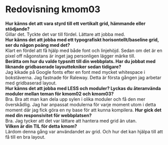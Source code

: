 ---
---
Redovisning kmom03
=========================

**Hur känns det att vara styrd till ett vertikalt grid, hämmande eller stödjande?**    
Gillar det. Tyckte det var till fördel. Lättare att jobba med.   
**Hur känns det att jobba med ett typografiskt horisontellt/baseline grid, ser du någon poäng med det?**  
Klart en fördel att få hjälp med både font och linjehöjd. Sedan om det är en pixel off någonstans är inget jag personligen lägger märke till.  
**Berätta om hur du valde typsnitt till din webbplats.
Har du jobbat med liknande gridbaserade layouttekniker sedan tidigare?**  
Jag kikade på Google fonts efter en font med mycket whitespace i bokstäverna. Jag fastnade för Raleway. Detta är första gången jag arbetar med gridbaserad layout.     
**Hur känns det att jobba med LESS och moduler? Lyckas du återanvända moduler mellan teman för kmom02 och kmom03?**   
Bra. Bra att man kan dela upp sylen i olika moduler och få den mer överskådlig. Jag har anpassat modulerna för varje moment utom i detta moment där jag fick göra en ny base för att kunna kompilera.
**Hur gick det med din responsivitet för webbplatsen?**  
Bra. Jag tycker att det var lättare att hantera med grid än utan.   
**Vilken är din TIL för detta kmom?**   
Lärdom denna gång var användandet av grid. Och hur det kan hjälpa till att få till en bra layout.
